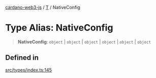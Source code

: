 [cardano-web3-js](../../../index.md) / [T](../index.md) / NativeConfig

# Type Alias: NativeConfig

> **NativeConfig**: `object` \| `object` \| `object` \| `object` \| `object` \| `object`

## Defined in

[src/types/index.ts:145](https://github.com/xray-network/cardano-web3-js/blob/main/src/types/index.ts#L145)

